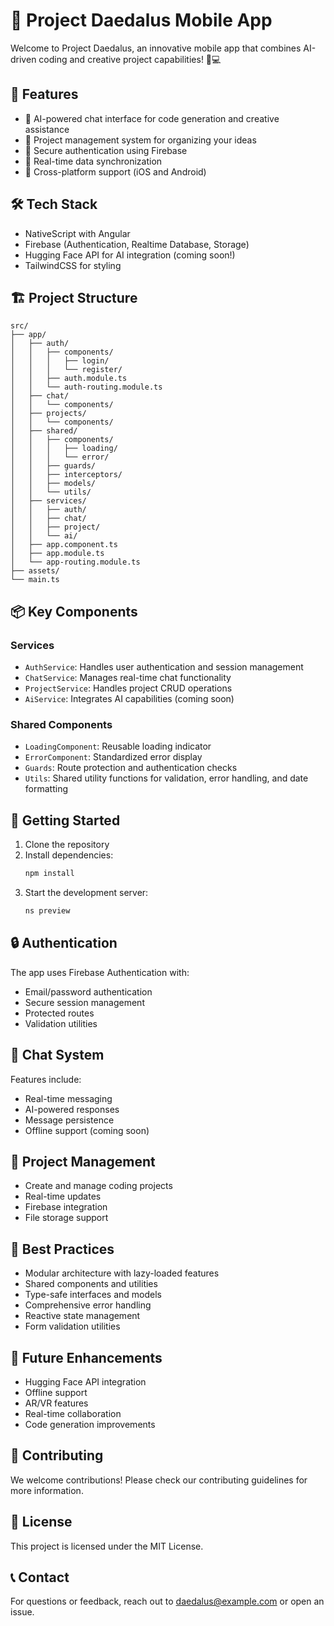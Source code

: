 # 🚀 Project Daedalus Mobile App

Welcome to Project Daedalus, an innovative mobile app that combines AI-driven coding and creative project capabilities! 🎨💻

## 🌟 Features

- 🤖 AI-powered chat interface for code generation and creative assistance
- 📁 Project management system for organizing your ideas
- 🔐 Secure authentication using Firebase
- 💾 Real-time data synchronization
- 📱 Cross-platform support (iOS and Android)

## 🛠️ Tech Stack

- NativeScript with Angular
- Firebase (Authentication, Realtime Database, Storage)
- Hugging Face API for AI integration (coming soon!)
- TailwindCSS for styling

## 🏗️ Project Structure

```
src/
├── app/
│   ├── auth/
│   │   ├── components/
│   │   │   ├── login/
│   │   │   └── register/
│   │   ├── auth.module.ts
│   │   └── auth-routing.module.ts
│   ├── chat/
│   │   └── components/
│   ├── projects/
│   │   └── components/
│   ├── shared/
│   │   ├── components/
│   │   │   ├── loading/
│   │   │   └── error/
│   │   ├── guards/
│   │   ├── interceptors/
│   │   ├── models/
│   │   └── utils/
│   ├── services/
│   │   ├── auth/
│   │   ├── chat/
│   │   ├── project/
│   │   └── ai/
│   ├── app.component.ts
│   ├── app.module.ts
│   └── app-routing.module.ts
├── assets/
└── main.ts
```

## 📦 Key Components

### Services
- `AuthService`: Handles user authentication and session management
- `ChatService`: Manages real-time chat functionality
- `ProjectService`: Handles project CRUD operations
- `AiService`: Integrates AI capabilities (coming soon)

### Shared Components
- `LoadingComponent`: Reusable loading indicator
- `ErrorComponent`: Standardized error display
- `Guards`: Route protection and authentication checks
- `Utils`: Shared utility functions for validation, error handling, and date formatting

## 🚀 Getting Started

1. Clone the repository
2. Install dependencies:
   ```bash
   npm install
   ```
3. Start the development server:
   ```bash
   ns preview
   ```

## 🔒 Authentication

The app uses Firebase Authentication with:
- Email/password authentication
- Secure session management
- Protected routes
- Validation utilities

## 💬 Chat System

Features include:
- Real-time messaging
- AI-powered responses
- Message persistence
- Offline support (coming soon)

## 📱 Project Management

- Create and manage coding projects
- Real-time updates
- Firebase integration
- File storage support

## 🎨 Best Practices

- Modular architecture with lazy-loaded features
- Shared components and utilities
- Type-safe interfaces and models
- Comprehensive error handling
- Reactive state management
- Form validation utilities

## 🔮 Future Enhancements

- Hugging Face API integration
- Offline support
- AR/VR features
- Real-time collaboration
- Code generation improvements

## 🤝 Contributing

We welcome contributions! Please check our contributing guidelines for more information.

## 📄 License

This project is licensed under the MIT License.

## 📞 Contact

For questions or feedback, reach out to daedalus@example.com or open an issue.